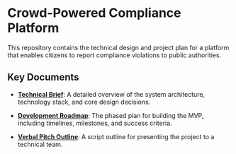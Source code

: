 # Crowd-Powered Compliance Platform

This repository contains the technical design and project plan for a platform that enables citizens to report compliance violations to public authorities.

## Key Documents

- **[Technical Brief](./solution/01-technical-brief.md)**: A detailed overview of the system architecture, technology stack, and core design decisions.

- **[Development Roadmap](./solution/02-roadmap.md)**: The phased plan for building the MVP, including timelines, milestones, and success criteria.

- **[Verbal Pitch Outline](./solution/03-pitch-notes.md)**: A script outline for presenting the project to a technical team.
